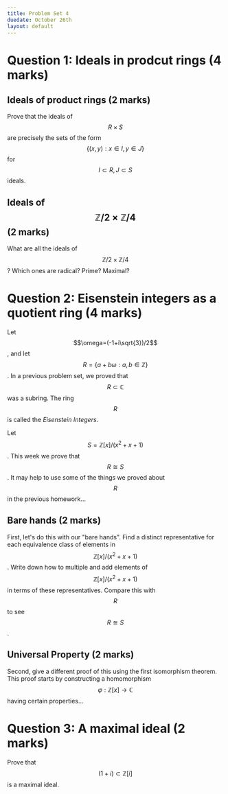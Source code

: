 ```yaml
---
title: Problem Set 4
duedate: October 26th
layout: default
---
```


Question 1: Ideals in prodcut rings (4 marks)
===

Ideals of product rings (2 marks)
------
Prove that the ideals of $$R\times S$$ are precisely the sets of the form $$\{(x,y):x\in I, y\in J\}$$ for $$I\subset R, J\subset S$$ ideals.

Ideals of $$\mathbb{Z}/2\times\mathbb{Z}/4$$ (2 marks)
-------
What are all the ideals of $$\mathbb{Z}/2\times \mathbb{Z}/4$$?  Which ones are radical?  Prime?  Maximal?




Question 2: Eisenstein integers as a quotient ring (4 marks)
===

Let $$\omega=(-1+i\sqrt{3})/2$$, and let $$R=\{a+b\omega : a,b\in\mathbb{Z}\}$$.  In a previous problem set, we proved that $$R\subset \mathbb{C}$$ was a subring.  The ring $$R$$ is called the *Eisenstein Integers*.

Let $$S=\mathbb{Z}[x]/(x^2+x+1)$$.  This week we prove that $$R\cong S$$.  It may help to use some of the things we proved about $$R$$ in the previous homework...

Bare hands (2 marks)
------
First, let's do this with our "bare hands".  Find a distinct representative for each equivalence class of elements in $$\mathbb{Z}[x]/(x^2+x+1)$$.  Write down how to multiple and add elements of $$\mathbb{Z}[x]/(x^2+x+1)$$ in terms of these representatives.  Compare this with $$R$$ to see $$R\cong S$$.

Universal Property (2 marks)
------
Second, give a different proof of this using the first isomorphism theorem.  This proof starts by constructing a homomorphism $$\varphi:\mathbb{Z}[x]\to\mathbb{C}$$ having certain properties...

Question 3: A maximal ideal (2 marks)
====
Prove that $$(1+i)\subset\mathbb{Z}[i]$$ is a maximal ideal.